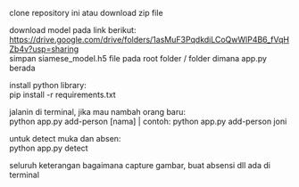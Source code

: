 
clone repository ini atau download zip file

download model pada link berikut:\
https://drive.google.com/drive/folders/1asMuF3PqdkdiLCoQwWlP4B6_fVqHZb4v?usp=sharing \
simpan siamese_model.h5 file pada root folder / folder dimana app.py berada

install python library:\
pip install -r requirements.txt



jalanin di terminal, jika mau nambah orang baru:\
python app.py add-person [nama] | contoh: python app.py add-person joni

untuk detect muka dan absen:\
python app.py detect

seluruh keterangan bagaimana capture gambar, buat absensi dll ada di terminal
